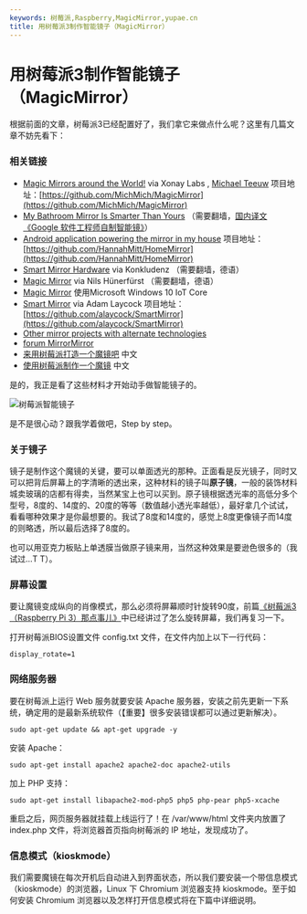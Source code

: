 ```yaml
---
keywords: 树莓派,Raspberry,MagicMirror,yupae.cn
title: 用树莓派3制作智能镜子（MagicMirror）
---
```


# 用树莓派3制作智能镜子（MagicMirror）      

根据前面的文章，树莓派3已经配置好了，我们拿它来做点什么呢？这里有几篇文章不妨先看下：

### 相关链接

*   [Magic Mirrors around the World!](http://michaelteeuw.nl/post/111886383522/magic-mirrors-around-the-world) via Xonay Labs , [Michael Teeuw](http://michaelteeuw.nl/tagged/magicmirror) 项目地址：[https://github.com/MichMich/MagicMirror](https://github.com/MichMich/MagicMirror)
*   [My Bathroom Mirror Is Smarter Than Yours](https://medium.com/@maxbraun/my-bathroom-mirror-is-smarter-than-yours-94b21c6671ba#.1kttvbngz) （需要翻墙，[国内译文《Google 软件工程师自制智能镜》](http://36kr.com/p/5043096.html)）
*   [Android application powering the mirror in my house](https://github.com/HannahMitt/HomeMirror) 项目地址：[https://github.com/HannahMitt/HomeMirror](https://github.com/HannahMitt/HomeMirror)
*   [Smart Mirror Hardware](http://konkludenz.de/smart-mirror-hardware/) via Konkludenz （需要翻墙，德语）
*   [Magic Mirror](http://www.nils-snake.de/archives/magic-mirror-ein-raspberry-pi-projekt-teil-1) via Nils Hünerfürst （需要翻墙，德语）
*   [Magic Mirror](https://microsoft.hackster.io/en-US/Emmuss/magicmirror-cb222b) 使用Microsoft Windows 10 IoT Core
*   [Smart Mirror](http://adamlaycock.ca/blog/2015/07/01/Smart-Mirror-Intro.html) via Adam Laycock 项目地址：[https://github.com/alaycock/SmartMirror](https://github.com/alaycock/SmartMirror)
*   [Other mirror projects with alternate technologies](https://github.com/HannahMitt/HomeMirror/wiki/Other-mirror-projects-with-alternate-technologies)
*   [forum MirrorMirror](http://mirrormirror.tech/)
*   [来用树莓派打造一个魔镜吧](http://blog.jobbole.com/97180/?utm_source=top.jobbole.com&amp;utm_medium=relatedArticles) 中文
*   [使用树莓派制作一个魔镜](http://www.hellowk.cc/2016/02/18/raspberry-pi-magic-mirror-1/) 中文

是的，我正是看了这些材料才开始动手做智能镜子的。

![树莓派智能镜子](http://www.yupae.cn/images/magicmirror.jpeg)

是不是很心动？跟我学着做吧，Step by step。

### 关于镜子

镜子是制作这个魔镜的关键，要可以单面透光的那种。正面看是反光镜子，同时又可以把背后屏幕上的字清晰的透出来，这种材料的镜子叫**原子镜**，一般的装饰材料城卖玻璃的店都有得卖，当然某宝上也可以买到。原子镜根据透光率的高低分多个型号，8度的、14度的、20度的等等（数值越小透光率越低），最好拿几个试试，看看哪种效果才是你最想要的。我试了8度和14度的，感觉上8度更像镜子而14度的则略透，所以最后选择了8度的。

也可以用亚克力板贴上单透膜当做原子镜来用，当然这种效果是要逊色很多的（我试过…T T）。

### 屏幕设置

要让魔镜变成纵向的肖像模式，那么必须将屏幕顺时针旋转90度，前篇[《树莓派3（Raspberry Pi 3）那点事儿》](http://www.yupae.cn/post/raspberrypi1/)中已经讲过了怎么旋转屏幕，我们再复习一下。

打开树莓派BIOS设置文件 config.txt 文件，在文件内加上以下一行代码：

`
display_rotate=1
`

### 网络服务器

要在树莓派上运行 Web 服务就要安装 Apache 服务器，安装之前先更新一下系统，确定用的是最新系统软件（【重要】很多安装错误都可以通过更新解决）。

`
sudo apt-get update && apt-get upgrade -y
`

安装 Apache：

`
sudo apt-get install apache2 apache2-doc apache2-utils
`

加上 PHP 支持：

`
sudo apt-get install libapache2-mod-php5 php5 php-pear php5-xcache
`

重启之后，网页服务器就挂载上线运行了！在 /var/www/html 文件夹内放置了 index.php 文件，将浏览器首页指向树莓派的 IP 地址，发现成功了。

### 信息模式（kioskmode）

我们需要魔镜在每次开机后自动进入到界面状态，所以我们要安装一个带信息模式（kioskmode）的浏览器，Linux 下 Chromium 浏览器支持 kioskmode。至于如何安装 Chromium 浏览器以及怎样打开信息模式将在下篇中详细说明。

    